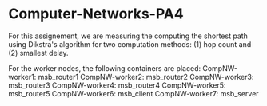 # Computer-Networks-PA4

For this assignement, we are measuring the computing the shortest path using Dikstra's algorithm for two computation methods: (1) hop count and (2) smallest delay. 

For the worker nodes, the following containers are placed:
  CompNW-worker1: msb_router1
  CompNW-worker2: msb_router2
  CompNW-worker3: msb_router3
  CompNW-worker4: msb_router4
  CompNW-worker5: msb_router5
  CompNW-worker6: msb_client
  CompNW-worker7: msb_server
  
